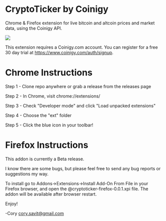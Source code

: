 # CryptoTicker by Coinigy
Chrome & Firefox extension for live bitcoin and altcoin prices and market data, using the Coinigy API.

![](http://i.imgur.com/Ho6XFHv.png)

This extension requires a Coinigy.com account. You can register for a free 30 day trial at https://www.coinigy.com/auth/signup.

# Chrome Instructions

Step 1 - Clone repo anywhere or grab a release from the releases page

Step 2 - In Chrome, visit chrome://extensions/

Step 3 - Check "Developer mode" and click "Load unpacked extensions"

Step 4 - Choose the "ext" folder

Step 5 - Click the blue icon in your toolbar!

# Firefox Instructions

This addon is currently a Beta release.

I know there are some bugs, but please feel free to send any bug reports or suggestions my way.

To install go to Addons->Extensions->Install Add-On From File in your Firefox browser, and open the @cryptoticker-firefox-0.0.1.xpi file. The addon will be available after browser restart.

Enjoy!

-Cory cory.savit@gmail.com